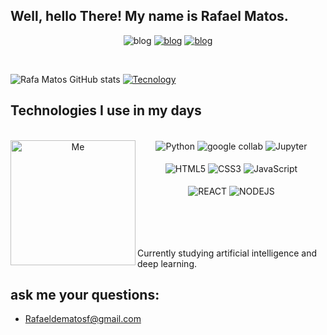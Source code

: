 ## Well, hello There! My name is Rafael Matos.
<div align="center">
  <div style="display: inline_block>
     
[![blog](https://img.shields.io/badge/Instagram-E4405F?style=for-the-badge&logo=instagram&logoColor=white)](https://instagram.com/rafayesklodowska?igshid=NTE5MzUyOTY=)
[![blog](https://img.shields.io/badge/GitHub-100000?style=for-the-badge&logo=github&logoColor=white)](https://github.com/RafadeMatos/Rafade-Matos.git)
[![blog](https://img.shields.io/badge/TensorFlow-FF6F00?style=for-the-badge&logo=tensorflow&logoColor=white)](https://openai.com/)
  </div> <br>
</div>

![Rafa Matos GitHub stats](https://github-readme-stats.vercel.app/api?username=RafadeMatos&show_icons=true&theme=react)
[![Tecnology](https://github-readme-stats.vercel.app/api/top-langs/?username=RafadeMatos)](https://github.com/RafaeldeMatos/github-readme-stats)

##  Technologies I use in my days
<div align="center"
<div style="display: inline_block"><br>
<img align="left" height= "200" width= "200" alt="Me" src="https://i.pinimg.com/564x/ca/41/0e/ca410edb22e3711158ae3103a565296c.jpg">
<img align="center" alt="Python" 
src="https://img.shields.io/badge/Python-14354C?style=for-the-badge&logo=python&logoColor=white">
<img align="center" alt="google collab" 
src="https://img.shields.io/badge/Colab-F9AB00?style=for-the-badge&logo=googlecolab&color=525252">
<img align="center" alt="Jupyter" 
src="https://img.shields.io/badge/Made%20with-Jupyter-orange?style=for-the-badge&logo=Jupyter">
<br/><br>
<img align="center" alt="HTML5" src="https://img.shields.io/badge/HTML5-E34F26?style=for-the-badge&logo=html5&logoColor=white">
<img align="center" alt="CSS3" src="https://img.shields.io/badge/CSS3-1572B6?style=for-the-badge&logo=css3&logoColor=white">
<img align="center" alt="JavaScript" src="https://img.shields.io/badge/JavaScript-323330?style=for-the-badge&logo=javascript&logoColor=F7DF1E"/>
<br><br>

<img align="center" alt="REACT" src="https://img.shields.io/badge/React-20232A?style=for-the-badge&logo=react&logoColor=61DAFB">
<img align="center" alt="NODEJS" src="https://img.shields.io/badge/Node.js-43853D?style=for-the-badge&logo=node.js&logoColor=white"/>
<br><br>

</div><br><br><BR/>

Currently studying artificial intelligence and deep learning.

## ask me your questions:

- Rafaeldematosf@gmail.com
